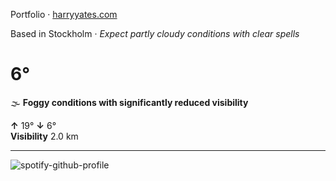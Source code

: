 Portfolio · [harryyates.com](https://harryyates.com)

<!-- WEATHER_START -->
Based in Stockholm · *Expect partly cloudy conditions with clear spells*

# 6°
🌫️ **Foggy conditions with significantly reduced visibility**

**↑** 19° **↓** 6°  
**Visibility** 2.0 km

---
<!-- WEATHER_END -->

<p align="left">
  <a>
    <img src="https://spotify-github-profile.kittinanx.com/api/view?uid=bigbello&cover_image=true&theme=natemoo-re&show_offline=true&background_color=121212&interchange=false&bar_color=53b14f&bar_color_cover=false" alt="spotify-github-profile">
  </a>
</p>